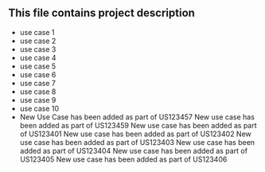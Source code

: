 ## This file contains project description
* use case 1
* use case 2
* use case 3
* use case 4
* use case 5
* use case 6
* use case 7
* use case 8
* use case 9
* use case 10
* New Use Case has been added as part of US123457
New use case has been added as part of US123459
New use case has been added as part of US123401
New use case has been added as part of US123402
New use case has been added as part of US123403
New use case has been added as part of US123404
New use case has been added as part of US123405
New use case has been added as part of US123406



